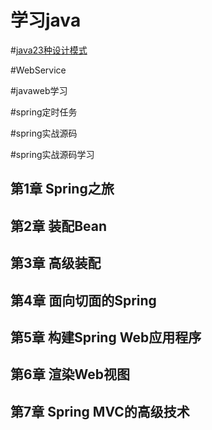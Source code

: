 学习java
==========

#[java23种设计模式](https://github.com/kgy-idea-study/study/tree/master/java/DesignPatterns)

#WebService

#javaweb学习

#spring定时任务

#spring实战源码

#spring实战源码学习
## 第1章 Spring之旅

## 第2章 装配Bean

## 第3章 高级装配

## 第4章 面向切面的Spring

## 第5章 构建Spring Web应用程序

## 第6章 渲染Web视图

## 第7章 Spring MVC的高级技术
 
